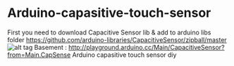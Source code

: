 Arduino-capasitive-touch-sensor
===============================
First you need to download Capacitive Sensor lib & add to arduino libs folder
https://github.com/arduino-libraries/CapacitiveSensor/zipball/master
![alt tag](http://playground.arduino.cc/uploads/Main/CapSense.gif)
Basement : http://playground.arduino.cc/Main/CapacitiveSensor?from=Main.CapSense
Arduino capasitive touch sensor diy
